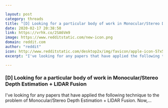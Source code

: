 ```yaml
---

layout: post
category: threads
title: "[D] Looking for a particular body of work in Monocular/Stereo Depth Estimation + LIDAR Fusion"
date: 2020-02-17 20:38:50
link: https://vrhk.co/2SA6Vm9
image: https://www.redditstatic.com/new-icon.png
domain: reddit.com
author: "reddit"
icon: http://www.redditstatic.com/desktop2x/img/favicon/apple-icon-57x57.png
excerpt: "I've looking for any papers that have applied the following technique to the problem of Monocular/Stereo Depth Estimation + LIDAR Fusion. Now,..."

---
```


### [D] Looking for a particular body of work in Monocular/Stereo Depth Estimation + LIDAR Fusion

I've looking for any papers that have applied the following technique to the problem of Monocular/Stereo Depth Estimation + LIDAR Fusion. Now,...